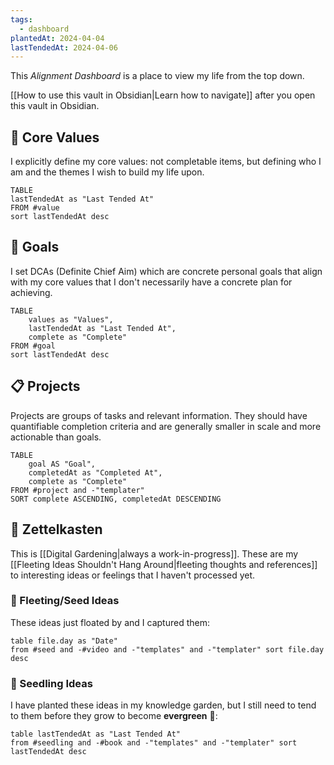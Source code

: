 ```yaml
---
tags:
  - dashboard
plantedAt: 2024-04-04
lastTendedAt: 2024-04-06
---
```

This *Alignment Dashboard* is a place to view my life from the top down.

[[How to use this vault in Obsidian|Learn how to navigate]] after you open this vault in Obsidian.
## 💎 Core Values

 I explicitly define my core values: not completable items, but defining who I am and the themes I wish to build my life upon.

```dataview
TABLE
lastTendedAt as "Last Tended At"
FROM #value
sort lastTendedAt desc
```

## 🎯 Goals

I set DCAs (Definite Chief Aim) which are concrete personal goals that align with my core values that I don't necessarily have a concrete plan for achieving.

```dataview
TABLE
	values as "Values",
	lastTendedAt as "Last Tended At",
	complete as "Complete"
FROM #goal
sort lastTendedAt desc
```

## 📋 Projects

Projects are groups of tasks and relevant information. They should have quantifiable completion criteria and are generally smaller in scale and more actionable than goals.

```dataview
TABLE
	goal AS "Goal",
	completedAt as "Completed At",
	complete as "Complete"
FROM #project and -"templater"
SORT complete ASCENDING, completedAt DESCENDING
```

## 📝 Zettelkasten

This is [[Digital Gardening|always a work-in-progress]]. These are my [[Fleeting Ideas Shouldn't Hang Around|fleeting thoughts and references]] to interesting ideas or feelings that I haven't processed yet.

### 🍃 Fleeting/Seed Ideas

These ideas just floated by and I captured them:

```dataview
table file.day as "Date"
from #seed and -#video and -"templates" and -"templater" sort file.day desc
```

### 🌱 Seedling Ideas

I have planted these ideas in my knowledge garden, but I still need to tend to them before they grow to become **evergreen** 🌲:

```dataview
table lastTendedAt as "Last Tended At"
from #seedling and -#book and -"templates" and -"templater" sort lastTendedAt desc
```
